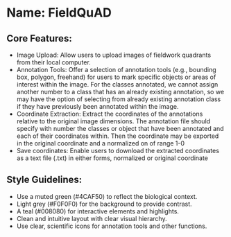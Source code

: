 # **Name**: FieldQuAD

## Core Features:

- Image Upload: Allow users to upload images of fieldwork quadrants from their local computer.
- Annotation Tools: Offer a selection of annotation tools (e.g., bounding box, polygon, freehand) for users to mark specific objects or areas of interest within the image. For the classes annotated, we cannot assign another number to a class that has an already existing annotation, so we may have the option of selecting from already existing annotation class if they have previously been annotated within the image.
- Coordinate Extraction: Extract the coordinates of the annotations relative to the original image dimensions. The annotation file should specify with number the classes or object that have been annotated and each of their coordinates within. Then the coordinate may be exported in the original coordinate and a normalized on of range 1-0
- Save coordinates: Enable users to download the extracted coordinates as a text file (.txt) in either forms, normalized or original coordinate

## Style Guidelines:

- Use a muted green (#4CAF50) to reflect the biological context.
- Light grey (#F0F0F0) for the background to provide contrast.
- A teal (#008080) for interactive elements and highlights.
- Clean and intuitive layout with clear visual hierarchy.
- Use clear, scientific icons for annotation tools and other functions.